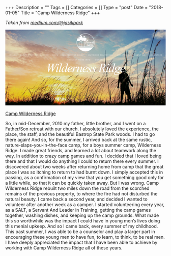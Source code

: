 +++
Description = ""
Tags = []
Categories = []
Type = "post"
Date = "2018-01-05"
Title = "Camp Wilderness Ridge"
+++

_Taken from [medium.com/@jasikpark](https://medium.com/@jasikpark)_

<img alt="Wilderness Ridge banner with silouette of person against a sunset sky" src="wilderness-ridge.png">

<a href="https://forestglen.org/wildernessridge">Camp Wilderness Ridge</a>

So, in mid-December, 2010 my father, little brother, and I went on a Father/Son retreat with our church. I absolutely loved the experience, the place, the staff, and the beautiful Bastrop State Park woods. I had to go there again! And so, for the summer, I arrived back at the same rustic, nature-slaps-you-in-the-face camp, for a boys summer camp, Wilderness Ridge. I made great friends, and learned a lot about teamwork along the way. In addition to crazy camp games and fun. I decided that I loved being there and that I would do anything I could to return there every summer. I discovered about two weeks after returning home from camp that the great place I was so itching to return to had burnt down. I simply accepted this in passing, as a confirmation of my view that you get something good only for a little while, so that it can be quickly taken away. But I was wrong. Camp Wilderness Ridge rebuilt two miles down the road from the scorched remains of the previous property, to where the fire had not disturbed the natural beauty. I came back a second year, and decided I wanted to volunteer after another week as a camper. I started volunteering every year, as a SALT, a Servant And Leader in Training, getting the camp games together, washing dishes, and keeping up the camp grounds. What made this so worthwhile was the impact I could have in young men’s lives doing this menial upkeep. And so I came back, every summer of my childhood. This past summer, I was able to be a counselor and play a larger part in encouraging these young men to have fun, to learn, to think, to be real men. I have deeply appreciated the impact that I have been able to achieve by working with Camp Wilderness Ridge all of these years.
